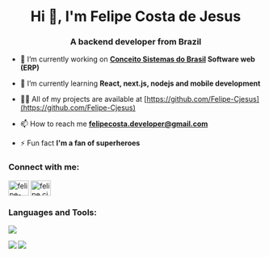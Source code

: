 <h1 align="center">Hi 👋, I'm Felipe Costa de Jesus</h1>
<h3 align="center">A backend developer from Brazil</h3>

- 🔭 I’m currently working on **[Conceito Sistemas do Brasil](https://www.conceitosistemas.com.br) Software web (ERP)**

- 🌱 I’m currently learning **React, next.js, nodejs and mobile development**

- 👨‍💻 All of my projects are available at [https://github.com/Felipe-Cjesus](https://github.com/Felipe-Cjesus)

- 📫 How to reach me **felipecosta.developer@gmail.com**

- ⚡ Fun fact **I'm a fan of superheroes**

<h3 align="left">Connect with me:</h3>
<p align="left">
<a href="https://linkedin.com/in/felipe-costa-de-jesus" target="blank"><img align="center" src="https://raw.githubusercontent.com/rahuldkjain/github-profile-readme-generator/master/src/images/icons/Social/linked-in-alt.svg" alt="felipe-costa-de-jesus" height="30" width="40" /></a>
<a href="https://instagram.com/felipe.cjesus" target="blank"><img align="center" src="https://raw.githubusercontent.com/rahuldkjain/github-profile-readme-generator/master/src/images/icons/Social/instagram.svg" alt="felipe.cjesus" height="30" width="40" /></a>
</p>

<h3 align="left">Languages and Tools:</h3>
<p>
  <a href="https://skillicons.dev">
    <img src="https://skillicons.dev/icons?i=html,css,js,php,java,cs,mysql,nodejs,laravel,express,react,docker,git,github&perline=14"/>
  </a>
</p>

<div>
  <img align="left" src="https://github-readme-stats.vercel.app/api/top-langs?username=felipe-cjesus&show_icons=true&locale=en&layout=compact" />
<!--   <img align="center" src="https://github-readme-stats.vercel.app/api?username=felipe-cjesus&show_icons=true&theme=dracula"/> -->
  <picture>
    <source
      srcset="https://github-readme-stats.vercel.app/api?username=felipe-cjesus&show_icons=true&theme=dark"
      media="(prefers-color-scheme: dark)"
    />
    <img src="https://github-readme-stats.vercel.app/api?username=felipe-cjesus&show_icons=true&theme=radical" />
  </picture> 
</div>


